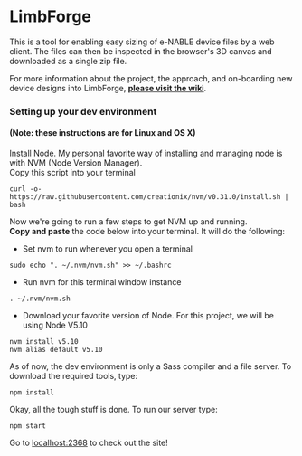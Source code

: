 # LimbForge 

This is a tool for enabling easy sizing of e-NABLE device files by a web client. The files can then be inspected in the browser's 3D canvas and downloaded as a single zip file.

For more information about the project, the approach, and on-boarding new device designs into LimbForge, [__please visit the wiki__](https://github.com/e-nable/LimbForge/wiki).

### Setting up your dev environment
#### (Note: these instructions are for Linux and OS X)
Install Node. My personal favorite way of installing and managing node is with NVM (Node Version Manager).  
Copy this script into your terminal
```
curl -o- https://raw.githubusercontent.com/creationix/nvm/v0.31.0/install.sh | bash
```

Now we're going to run a few steps to get NVM up and running.  
**Copy and paste** the code below into your terminal. It will do the following:
- Set nvm to run whenever you open a terminal
```
sudo echo ". ~/.nvm/nvm.sh" >> ~/.bashrc
```
- Run nvm for this terminal window instance
```
. ~/.nvm/nvm.sh
```
- Download your favorite version of Node. For this project, we will be using Node V5.10  
```
nvm install v5.10
nvm alias default v5.10
```

As of now, the dev environment is only a Sass compiler and a file server. To download the required tools, type:  
```
npm install
```

Okay, all the tough stuff is done.
To run our server type:  
```
npm start
```

Go to [localhost:2368](http://localhost:2368 ) to check out the site!
